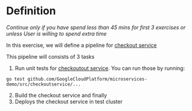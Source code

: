 # Definition

_Continue only if you have spend less than 45 mins for first 3 exercises or
unless User is willing to spend extra time_

In this exercise, we will define a pipeline for
[checkout service](https://github.com/GoogleCloudPlatform/microservices-demo/tree/master/src/checkoutservice)

This pipeline will consists of 3 tasks

1. Run unit tests for
   [checkoutout service](https://github.com/GoogleCloudPlatform/microservices-demo/tree/master/src/checkoutservice).
   You can run those by running:

```shell
go test github.com/GoogleCloudPlatform/microservices-demo/src/checkoutservice/...
```

2. Build the checkout service and finally
3. Deploys the checkout service in test cluster
